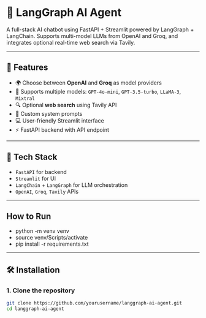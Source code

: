 # 🤖 LangGraph AI Agent

A full-stack AI chatbot using FastAPI + Streamlit powered by LangGraph + LangChain. Supports multi-model LLMs from OpenAI and Groq, and integrates optional real-time web search via Tavily.

---

## 🚀 Features

- 🌍 Choose between **OpenAI** and **Groq** as model providers
- 🧠 Supports multiple models: `GPT-4o-mini`, `GPT-3.5-turbo`, `LLaMA-3`, `Mixtral`
- 🔍 Optional **web search** using Tavily API
- 📜 Custom system prompts
- 💻 User-friendly Streamlit interface
- ⚡ FastAPI backend with API endpoint

---

## 🧩 Tech Stack

- `FastAPI` for backend
- `Streamlit` for UI
- `LangChain` + `LangGraph` for LLM orchestration
- `OpenAI`, `Groq`, `Tavily` APIs

---

## How to Run
- python -m venv venv
- source venv/Scripts/activate
- pip install -r requirements.txt
---
## 🛠 Installation

### 1. Clone the repository

```bash
git clone https://github.com/yourusername/langgraph-ai-agent.git
cd langgraph-ai-agent
